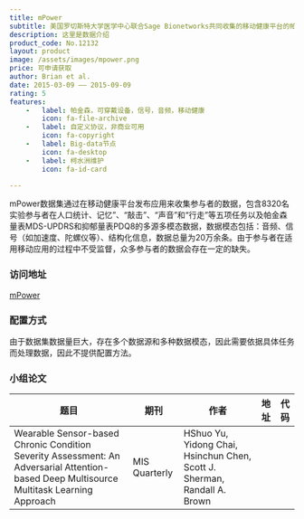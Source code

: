 ```yaml
---
title: mPower
subtitle: 美国罗切斯特大学医学中心联合Sage Bionetworks共同收集的移动健康平台的帕金森实多源多模态异质性数据
description: 这里是数据介绍
product_code: No.12132
layout: product
image: /assets/images/mpower.png
price: 可申请获取
author: Brian et al.
date: 2015-03-09 —— 2015-09-09
rating: 5
features:
    -   label: 帕金森，可穿戴设备，信号，音频，移动健康
        icon: fa-file-archive
    -   label: 自定义协议，非商业可用
        icon: fa-copyright
    -   label: Big-data节点
        icon: fa-desktop
    -   label: 柯水洲维护
        icon: fa-id-card

---
```

mPower数据集通过在移动健康平台发布应用来收集参与者的数据，包含8320名实验参与者在人口统计、记忆”、“敲击”、“声音”和“行走”等五项任务以及帕金森量表MDS-UPDRS和抑郁量表PDQ8的多源多模态数据，数据模态包括：音频、信号（如加速度、陀螺仪等）、结构化信息，数据总量为20万余条。由于参与者在适用移动应用的过程中不受监督，众多参与者的数据会存在一定的缺失。

### 访问地址

[mPower](https://www.synapse.org/#!Synapse:syn4993293/wiki/247860)

### 配置方式

由于数据集数据量巨大，存在多个数据源和多种数据模态，因此需要依据具体任务而处理数据，因此不提供配置方法。


### 小组论文

| 题目   | 期刊     | 作者  | 地址 | 代码                                                     |
|------|--------|-----|----|--------------------------------------------------------|
| Wearable Sensor-based Chronic Condition Severity Assessment: An Adversarial Attention-based Deep Multisource Multitask Learning Approach | MIS Quarterly | HShuo Yu, Yidong Chai, Hsinchun Chen, Scott J. Sherman, Randall A. Brown |  [<i class="fa-solid fa-file"/>](https://aisel.aisnet.org/misq/vol46/iss3/7/)  |  |

